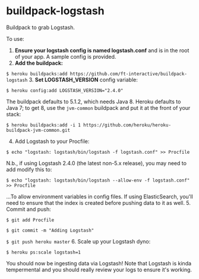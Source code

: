 buildpack-logstash
==================

Buildpack to grab Logstash.

To use:

1. **Ensure your logstash config is named logstash.conf** and is in the root of your app. A sample config is provided.
2. **Add the buildpack:**

  `$ heroku buildpacks:add https://github.com/ft-interactive/buildpack-logstash`
3. **Set LOGSTASH_VERSION** config variable:

  `$ heroku config:add LOGSTASH_VERSION="2.4.0"`

  The buildpack defaults to 5.1.2, which needs Java 8. Heroku defaults to Java 7; to get 8, use the
  `jvm-common` buildpack and put it at the front of your stack:

  `$ heroku buildpacks:add -i 1 https://github.com/heroku/heroku-buildpack-jvm-common.git`

4. Add Logstash to your Procfile:

  `$ echo "logstash: logstash/bin/logstash -f logstash.conf" >> Procfile`

  N.b., if using Logstash 2.4.0 (the latest non-5.x release), you may need to add modify this to:

  `$ echo "logstash: logstash/bin/logstash --allow-env -f logstash.conf" >> Procfile`

  ...To allow environment variables in config files. If using ElasticSearch, you'll need to ensure
  that the index is created before pushing data to it as well.
5. Commit and push:

  `$ git add Procfile`

  `$ git commit -m "Adding Logstash"`

  `$ git push heroku master`
6. Scale up your Logstash dyno:

  `$ heroku ps:scale logstash=1`

You should now be ingesting data via Logstash!
Note that Logstash is kinda tempermental and you should really review your logs to ensure it's working.
